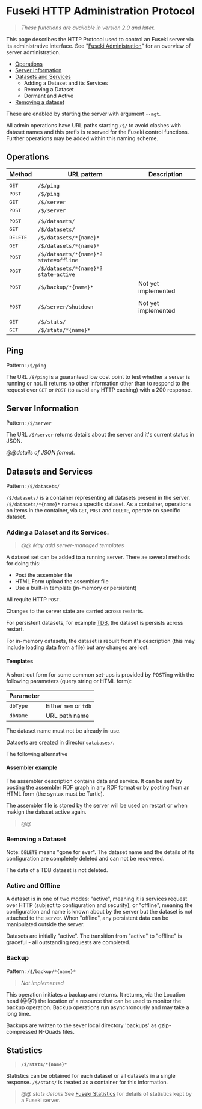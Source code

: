# Fuseki HTTP Administration Protocol

> _These functions are available in version 2.0 and later._

This page describes the HTTP Protocol used to control an Fuseki server via its administrative interface.  See "[Fuseki Administration](admin.html)" for an overview of server administration.

* [Operations](#operations)
* [Server Information](#server-information)
* [Datasets and Services](#datasets-and-services)
    * Adding a Dataset and its Services
    * Removing a Dataset
    * Dormant and Active
* [Removing a dataset](#remove-dataset)

These are enabled by starting the server with argument `--mgt`.



All admin operations have URL paths starting `/$/` to avoid clashes
with dataset names and this prefix is reserved for the Fuseki control functions.
Further operations may be added within this naming scheme.

## Operations

| Method          |  URL pattern           | Description   |
|-----------------|------------------------|---------------|
||
| <tt>GET</tt>    | `/$/ping`              |               | 
| <tt>POST</tt>   | `/$/ping`              |               | 
| <tt>GET</tt>    | `/$/server`            |               | 
| <tt>POST</tt>   | `/$/server`            |               | 
||
| <tt>POST</tt>   | `/$/datasets/`         |               | 
| <tt>GET</tt>    | `/$/datasets/`         |               |
| <tt>DELETE</tt> | `/$/datasets/*{name}*` |               |
| <tt>GET</tt>    | `/$/datasets/*{name}*` |               |
| <tt>POST</tt>   | `/$/datasets/*{name}*?state=offline` |               |
| <tt>POST</tt>   | `/$/datasets/*{name}*?state=active`  |               |
| <tt>POST</tt>   | `/$/backup/*{name}*`   | Not yet implemented  |
||
| <tt>POST</tt>   | `/$/server/shutdown`   | Not yet implemented  | 
||
| <tt>GET</tt>    | `/$/stats/`            |               | 
| <tt>GET</tt>    | `/$/stats/*{name}*`    |               |

## Ping
Pattern: `/$/ping`

The URL `/$/ping` is a guaranteed low cost point to test whether a server
is running or not.  It returns no other information other than to respond to the
request over `GET` or `POST` (to avoid any HTTP caching) with a 200 response.

## Server Information 
Pattern: `/$/server`

The URL `/$/server` returns details about the server and it's current status in JSON.

_@@details of JSON format._

## Datasets and Services
Pattern: `/$/datasets/`

`/$/datasets/` is a container representing all datasets present in the server. 
`/$/datasets/*{name}*` names a specific dataset.  As a container, operations on items
in the container, via `GET`, `POST` and `DELETE`, operate on specific dataset.

### Adding a Dataset and its Services.

> _@@ May add server-managed templates_

A dataset set can be added to a running server. There ae several methods
for doing this: 

* Post the assembler file
* HTML Form upload the assembler file 
* Use a built-in template (in-memory or persistent)

All requite HTTP `POST`.

Changes to the server state are carried across restarts.  

For persistent datasets, for example [TDB](/documentation/tdb),
the dataset is persists across restart.

For in-memory datasets, the dataset is rebuilt from it's description
(this may include loading data from a file) but any changes are lost.

#### Templates

A short-cut form for some common set-ups is provided by <tt>POST</tt>ing with
the following parameters (query string or HTML form):

| Parameter |                 |
|-----------|-----------------|
| `dbType`  | Either `mem` or `tdb` |
| `dbName`  | URL path name   |

The dataset name must not be already in-use.

Datasets are created in director `databases/`.


The following alternative 

#### Assembler example

The assembler description contains data and service.  It can be sent by posting the assembler RDF graph
in any RDF format or by posting from an HTML form (the syntax must be Turtle).

The assembler file is stored by the server will be used on restart or when makign the datsset active again.

> _@@_

### Removing a Dataset

Note: `DELETE` means "gone for ever".  The dataset name and the details of its
configuration are completely deleted and can not be recovered.  

The data of a TDB dataset is not deleted.

### Active and Offline

A dataset is in one of two modes: "active", meaning it is services request over HTTP
(subject to configuration and security), or "offline", meaning the configuration and name 
is known about by the server but the dataset is not attached to the server.  When "offline",
any persistent data can be manipulated outside the server.

Datasets are initially "active".  The transition from "active" to "offline" is graceful - all outstanding requests are completed.

### Backup 
Pattern: `/$/backup/*{name}*`

> _Not implemented_

This operation initiates a backup and returns. It returns, via the Location head (@@?)
the location of a resource that can be used to monitor the backup operation. Backup
operations run asynchronously and may take a long time.

Backups are written to the sever local directory 'backups' as  gzip-compressed N-Quads files.

## Statistics
> **`/$/stats/*{name}*`**

Statistics can be obtained for each dataset or all datasets in a single response.
`/$/stats/` is  treated as a container for this information.

> _@@ stats details_
> See [Fuseki Statistics](fuseki-stats.html) for details of statistics kept by a Fuseki server.
